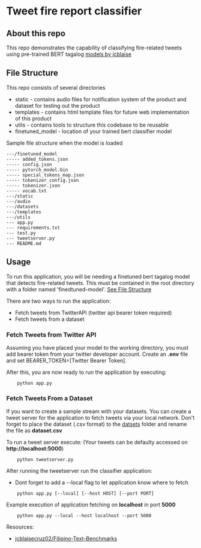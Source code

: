 # Tweet fire report classifier
## About this repo
This repo demonstrates the capability of classifying fire-related tweets using pre-trained BERT tagalog [models by jcblaise](https://huggingface.co/jcblaise) 

## File Structure
This repo consists of several directories
* static - contains audio files for notification system of the product and dataset for testing out the product
* templates - contains html template files for future web implementation of this product
* utils - contains tools to structure this codebase to be reusable
* finetuned_model - location of your trained bert classifier model

Sample file structure when the model is loaded
```
---/finetuned_model
----- added_tokens.json
----- config.json
----- pytorch_model.bin
----- special_tokens_map.json
----- tokenizer_config.json
----- tokenizer.json
----- vocab.txt
---/static
---/audio
---/datasets
---/templates
---/utils
--- app.py
--- requirements.txt
--- test.py
--- tweetserver.py
--- README.md

```

## Usage
To run this application, you will be needing a finetuned bert tagalog model that detects fire-related tweets. This must be contained in the root directory with a folder named 'finedtuned-model'. [See File Structure](#file-structure)

There are two ways to run the application:
- Fetch tweets from TwitterAPI (twitter api bearer token required)
- Fetch tweets from a dataset

### Fetch Tweets from Twitter API
Assuming you have placed your model to the working directory, you must add bearer token from your twitter developer account. Create an **.env** file and set BEARER_TOKEN=[Twitter Bearer Token].

After this, you are now ready to run the application by executing:

```
    python app.py
```
### Fetch Tweets From a Dataset
If you want to create a sample stream with your datasets. You can create a tweet server for the application to fetch tweets via your local network. Don't forget to place the dataset (.csv format) to the [datsets](#file-structure) folder and rename the file as **dataset.csv**

To run a tweet server execute:
(Your tweets can be defaulty accessed on **http://localhost:5000**)
```
    python tweetserver.py
```
After running the tweetserver run the classifier application:
- Dont forget to add a --local flag to let application know where to fetch

```
    python app.py [--local] [--host HOST] [--port PORT] 
```
Example execution of application fetching on **localhost** in port **5000**
```
    python app.py --local --host localhost --port 5000
```

Resources:
* [jcblaisecruz02/Filipino-Text-Benchmarks](https://github.com/jcblaisecruz02/Filipino-Text-Benchmark)
